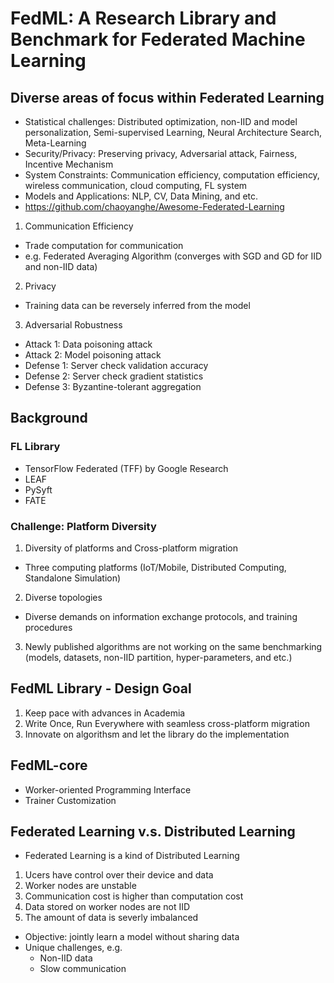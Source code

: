 # FedML: A Research Library and Benchmark for Federated Machine Learning

## Diverse areas of focus within Federated Learning
- Statistical challenges: Distributed optimization, non-IID and model personalization, Semi-supervised Learning, Neural Architecture Search, Meta-Learning
- Security/Privacy: Preserving privacy, Adversarial attack, Fairness, Incentive Mechanism
- System Constraints: Communication efficiency, computation efficiency, wireless communication, cloud computing, FL system
- Models and Applications: NLP, CV, Data Mining, and etc.
- https://github.com/chaoyanghe/Awesome-Federated-Learning
1. Communication Efficiency
- Trade computation for communication
- e.g. Federated Averaging Algorithm (converges with SGD and GD for IID and non-IID data)
2. Privacy 
- Training data can be reversely inferred from the model
3. Adversarial Robustness
- Attack 1: Data poisoning attack
- Attack 2: Model poisoning attack
- Defense 1: Server check validation accuracy
- Defense 2: Server check gradient statistics 
- Defense 3: Byzantine-tolerant aggregation

## Background 

### FL Library
- TensorFlow Federated (TFF) by Google Research 
- LEAF
- PySyft
- FATE 

### Challenge: Platform Diversity
1. Diversity of platforms and Cross-platform migration
- Three computing platforms (IoT/Mobile, Distributed Computing, Standalone Simulation)
2. Diverse topologies
- Diverse demands on information exchange protocols, and training procedures
3. Newly published algorithms are not working on the same benchmarking (models, datasets, non-IID partition, hyper-parameters, and etc.)

## FedML Library - Design Goal
1. Keep pace with advances in Academia
2. Write Once, Run Everywhere with seamless cross-platform migration
3. Innovate on algorithsm and let the library do the implementation

## FedML-core
- Worker-oriented Programming Interface
- Trainer Customization

## Federated Learning v.s. Distributed Learning
- Federated Learning is a kind of Distributed Learning
1. Ucers have control over their device and data
2. Worker nodes are unstable
3. Communication cost is higher than computation cost
4. Data stored on worker nodes are not IID
5. The amount of data is severly imbalanced
- Objective: jointly learn a model without sharing data
- Unique challenges, e.g.
	- Non-IID data
	- Slow communication

